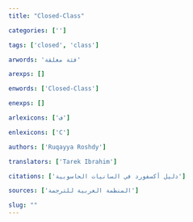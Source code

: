 ```yaml
---
title: "Closed-Class"

categories: ['']

tags: ['closed', 'class']

arwords: 'فئة مغلقة'

arexps: []

enwords: ['Closed-Class']

enexps: []

arlexicons: ['ف']

enlexicons: ['C']

authors: ['Ruqayya Roshdy']

translators: ['Tarek Ibrahim']

citations: ['دليل أكسفورد في السانيات الحاسوبية']

sources: ['المنظمة العربية للترجمة']

slug: ""
---
```

